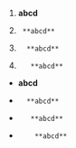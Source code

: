 1.  **abcd**
2.      **abcd**
3.       **abcd**
4.        **abcd**

-   **abcd**
-       **abcd**
-        **abcd**
-         **abcd**
